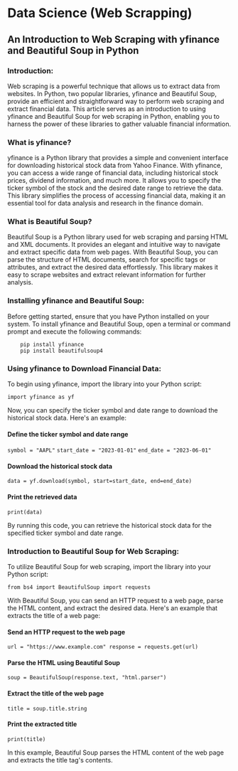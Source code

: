# Data Science (Web Scrapping)

## An Introduction to Web Scraping with yfinance and Beautiful Soup in Python

### Introduction:
Web scraping is a powerful technique that allows us to extract data from websites. In Python, two popular libraries, yfinance and Beautiful Soup, provide an efficient and straightforward way to perform web scraping and extract financial data. This article serves as an introduction to using yfinance and Beautiful Soup for web scraping in Python, enabling you to harness the power of these libraries to gather valuable financial information.

### What is yfinance?
yfinance is a Python library that provides a simple and convenient interface for downloading historical stock data from Yahoo Finance. With yfinance, you can access a wide range of financial data, including historical stock prices, dividend information, and much more. It allows you to specify the ticker symbol of the stock and the desired date range to retrieve the data. This library simplifies the process of accessing financial data, making it an essential tool for data analysis and research in the finance domain.

### What is Beautiful Soup?
Beautiful Soup is a Python library used for web scraping and parsing HTML and XML documents. It provides an elegant and intuitive way to navigate and extract specific data from web pages. With Beautiful Soup, you can parse the structure of HTML documents, search for specific tags or attributes, and extract the desired data effortlessly. This library makes it easy to scrape websites and extract relevant information for further analysis.

### Installing yfinance and Beautiful Soup:
Before getting started, ensure that you have Python installed on your system. To install yfinance and Beautiful Soup, open a terminal or command prompt and execute the following commands:

        pip install yfinance
        pip install beautifulsoup4

### Using yfinance to Download Financial Data:
To begin using yfinance, import the library into your Python script:

`import yfinance as yf`

Now, you can specify the ticker symbol and date range to download the historical stock data. Here's an example:

#### Define the ticker symbol and date range
`symbol = "AAPL"`
`start_date = "2023-01-01"`
`end_date = "2023-06-01"`

#### Download the historical stock data
`data = yf.download(symbol, start=start_date, end=end_date)`

#### Print the retrieved data
`print(data)`

By running this code, you can retrieve the historical stock data for the specified ticker symbol and date range.

### Introduction to Beautiful Soup for Web Scraping:
To utilize Beautiful Soup for web scraping, import the library into your Python script:

`from bs4 import BeautifulSoup
import requests
`

With Beautiful Soup, you can send an HTTP request to a web page, parse the HTML content, and extract the desired data. Here's an example that extracts the title of a web page:


#### Send an HTTP request to the web page
`url = "https://www.example.com"
response = requests.get(url)`

#### Parse the HTML using Beautiful Soup
`soup = BeautifulSoup(response.text, "html.parser")`

#### Extract the title of the web page
`title = soup.title.string`

#### Print the extracted title
`print(title)
`

In this example, Beautiful Soup parses the HTML content of the web page and extracts the title tag's contents.
